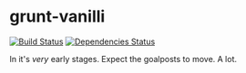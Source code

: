 grunt-vanilli
=============
[![Build Status](https://travis-ci.org/kelveden/grunt-vanilli.png?branch=master)](https://travis-ci.org/kelveden/grunt-vanilli)
[![Dependencies Status](https://david-dm.org/kelveden/grunt-vanilli.png?branch=master)](https://david-dm.org/kelveden/grunt-vanilli)

In it's *very* early stages. Expect the goalposts to move. A lot.
